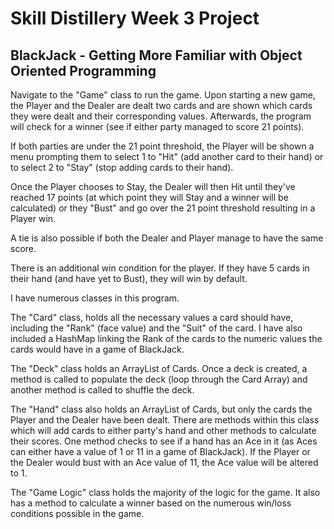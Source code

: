# Skill Distillery Week 3 Project

## BlackJack - Getting More Familiar with Object Oriented Programming

Navigate to the "Game" class to run the game. Upon starting a new game, the 
Player and the Dealer are dealt two cards and are shown which cards they were dealt
and their corresponding values. Afterwards, the program will check for a winner 
(see if either party managed to score 21 points).

If both parties are under the 21 point threshold, the Player 
will be shown a menu prompting them to select 1 to "Hit" (add another card 
to their hand) or to select 2 to "Stay" (stop adding cards to their hand).

Once the Player chooses to Stay, the Dealer will then Hit until they've reached
17 points (at which point they will Stay and a winner will be calculated) or
they "Bust" and go over the 21 point threshold resulting in a Player win.

A tie is also possible if both the Dealer and Player manage to have the 
same score.

There is an additional win condition for the player. If they have 5 cards
in their hand (and have yet to Bust), they will win by default.

I have numerous classes in this program.

The "Card" class, holds all the necessary values a card should have, including
the "Rank" (face value) and the "Suit" of the card. I have also included a 
HashMap linking the Rank of the cards to the numeric values the cards would
have in a game of BlackJack.

The "Deck" class holds an ArrayList of Cards. Once a deck is created, a method
is called to populate the deck (loop through the Card Array) and another method
is called to shuffle the deck.

The "Hand" class also holds an ArrayList of Cards, but only the cards the Player
and the Dealer have been dealt. There are methods within this class which will
add cards to either party's hand and other methods to calculate their scores.
One method checks to see if a hand has an Ace in it (as Aces can either have a 
value of 1 or 11 in a game of BlackJack). If the Player or the Dealer would bust
with an Ace value of 11, the Ace value will be altered to 1. 

The "Game Logic" class holds the majority of the logic for the game. It also
has a method to calculate a winner based on the numerous win/loss conditions
possible in the game.

